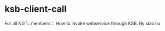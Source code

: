 # ksb-client-call

For all NGTL members：
    How to invoke webservice through KSB.
                                   By xiao liu
